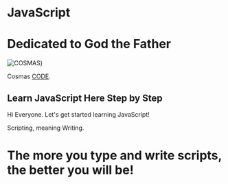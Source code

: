 # JavaScript

# Dedicated to God the Father

![COSMAS](https://collegeofscripting.weebly.com/uploads/6/4/4/8/64482293/college-sign_orig.gif))

Cosmas [CODE](https://github.com/christophertopalian).

## Learn JavaScript Here Step by Step

Hi Everyone. Let's get started learning JavaScript!

Scripting, meaning Writing.

# The more you type and write scripts, the better you will be!
